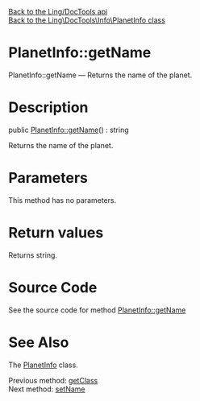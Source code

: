 [Back to the Ling/DocTools api](https://github.com/lingtalfi/DocTools/blob/master/doc/api/Ling/DocTools.md)<br>
[Back to the Ling\DocTools\Info\PlanetInfo class](https://github.com/lingtalfi/DocTools/blob/master/doc/api/Ling/DocTools/Info/PlanetInfo.md)


PlanetInfo::getName
================



PlanetInfo::getName — Returns the name of the planet.




Description
================


public [PlanetInfo::getName](https://github.com/lingtalfi/DocTools/blob/master/doc/api/Ling/DocTools/Info/PlanetInfo/getName.md)() : string




Returns the name of the planet.




Parameters
================

This method has no parameters.


Return values
================

Returns string.








Source Code
===========
See the source code for method [PlanetInfo::getName](https://github.com/lingtalfi/DocTools/blob/master/Info/PlanetInfo.php#L114-L117)


See Also
================

The [PlanetInfo](https://github.com/lingtalfi/DocTools/blob/master/doc/api/Ling/DocTools/Info/PlanetInfo.md) class.

Previous method: [getClass](https://github.com/lingtalfi/DocTools/blob/master/doc/api/Ling/DocTools/Info/PlanetInfo/getClass.md)<br>Next method: [setName](https://github.com/lingtalfi/DocTools/blob/master/doc/api/Ling/DocTools/Info/PlanetInfo/setName.md)<br>

